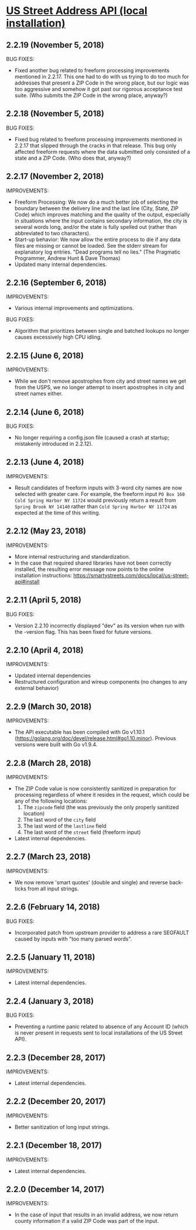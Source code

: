 # [US Street Address API (local installation)](https://smartystreets.com/docs/local/us-street-api)

## 2.2.19 (November 5, 2018)

BUG FIXES:

- Fixed another bug related to freeform processing improvements mentioned in 2.2.17. This one had to do with us trying to do too much for addresses that present a ZIP Code in the wrong place, but our logic was too aggressive and somehow it got past our rigorous acceptance test suite. (Who submits the ZIP Code in the wrong place, anyway?)


## 2.2.18 (November 5, 2018)

BUG FIXES:

- Fixed bug related to freeform processing improvements mentioned in 2.2.17 that slipped through the cracks in that release. This bug only affected freeform requests where the data submitted only consisted of a state and a ZIP Code. (Who does that, anyway?)


## 2.2.17 (November 2, 2018)

IMPROVEMENTS:

- Freeform Processing: We now do a much better job of selecting the boundary between the delivery line and the last line (City, State, ZIP Code) which improves matching and the quality of the output, especially in situations where the input contains secondary information, the city is several words long, and/or the state is fully spelled out (rather than abbreviated to two characters).
- Start-up behavior: We now allow the entire process to die if any data files are missing or cannot be loaded. See the stderr stream for explanatory log entries. "Dead programs tell no lies." (The Pragmatic Programmer, Andrew Hunt & Dave Thomas)
- Updated many internal dependencies.


## 2.2.16 (September 6, 2018)

IMPROVEMENTS:

- Various internal improvements and optimizations.

BUG FIXES:

- Algorithm that prioritizes between single and batched lookups no longer causes excessively high CPU idling.


## 2.2.15 (June 6, 2018)

IMPROVEMENTS:

- While we don't remove apostrophes from city and street names we get from the USPS, we no longer attempt to insert apostrophes in city and street names either.


## 2.2.14 (June 6, 2018)

BUG FIXES:

- No longer requiring a config.json file (caused a crash at startup; mistakenly introduced in 2.2.12).


## 2.2.13 (June 4, 2018)

IMPROVEMENTS:

- Result candidates of freeform inputs with 3-word city names are now selected with greater care. For example, the freeform input `PO Box 160 Cold Spring Harbor NY 11724` would previously return a result from `Spring Brook NY 14140` rather than `Cold Spring Harbor NY 11724` as expected at the time of this writing.


## 2.2.12 (May 23, 2018)

IMPROVEMENTS:

- More internal restructuring and standardization.
- In the case that required shared libraries have not been correctly installed, the resulting error message now points to the online installation instructions: https://smartystreets.com/docs/local/us-street-api#install


## 2.2.11 (April 5, 2018)

BUG FIXES:
    
- Version 2.2.10 incorrectly displayed "dev" as its version when run with the -version flag. This has been fixed for future versions.


## 2.2.10 (April 4, 2018)

IMPROVEMENTS:

- Updated internal dependencies
- Restructured configuration and wireup components (no changes to any external behavior)


## 2.2.9 (March 30, 2018)

IMPROVEMENTS:

- The API executable has been compiled with Go v1.10.1 (https://golang.org/doc/devel/release.html#go1.10.minor). Previous versions were built with Go v1.9.4.


## 2.2.8 (March 28, 2018)

IMPROVEMENTS:

- The ZIP Code value is now consistently sanitized in preparation for processing regardless of where it resides in the request, which could be any of the following locations:
	1. The `zipcode` field (the was previously the only properly sanitized location)
	2. The last word of the `city` field
	3. The last word of the `lastline` field
	4. The last word of the `street` field (freeform input)
- Latest internal dependencies.


## 2.2.7 (March 23, 2018)

IMPROVEMENTS:

- We now remove 'smart quotes' (double and single) and reverse back-ticks from all input strings.

## 2.2.6 (February 14, 2018)

BUG FIXES:

- Incorporated patch from upstream provider to address a rare SEGFAULT caused by inputs with "too many parsed words".


## 2.2.5 (January 11, 2018)

IMPROVEMENTS:

- Latest internal dependencies.


## 2.2.4 (January 3, 2018)

BUG FIXES:

- Preventing a runtime panic related to absence of any Account ID (which is never present in requests sent to local installations of the US Street API).


## 2.2.3 (December 28, 2017)

IMPROVEMENTS:

- Latest internal dependencies.


## 2.2.2 (December 20, 2017)

IMPROVEMENTS:

- Better sanitization of long input strings.


## 2.2.1 (December 18, 2017)

IMPROVEMENTS:

- Latest internal dependencies.


## 2.2.0 (December 14, 2017)

IMPROVEMENTS:

- In the case of input that results in an invalid address, we now return county information if a valid ZIP Code was part of the input.
